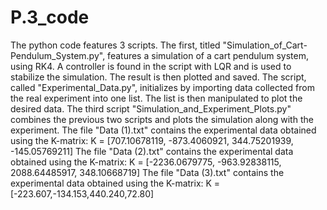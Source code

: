 # P.3_code
The python code features 3 scripts. The first, titled "Simulation_of_Cart-Pendulum_System.py", features a simulation of a cart pendulum system, using RK4. A controller is found in the script with LQR and is used to stabilize the simulation. The result is then plotted and saved. The script, called "Experimental_Data.py", initializes by importing data collected from the real experiment into one list. The list is then manipulated to plot the desired data.
The third script "Simulation_and_Experiment_Plots.py" combines the previous two scripts and plots the simulation along with the experiment.
The file "Data (1).txt" contains the experimental data obtained using the K-matrix:
    K = [707.10678119, -873.4060921, 344.75201939, -145.05769211]
The file "Data (2).txt" contains the experimental data obtained using the K-matrix:
    K = [-2236.0679775, -963.92838115, 2088.64485917, 348.10668719]
The file "Data (3).txt" contains the experimental data obtained using the K-matrix:
    K = [-223.607,-134.153,440.240,72.80]
